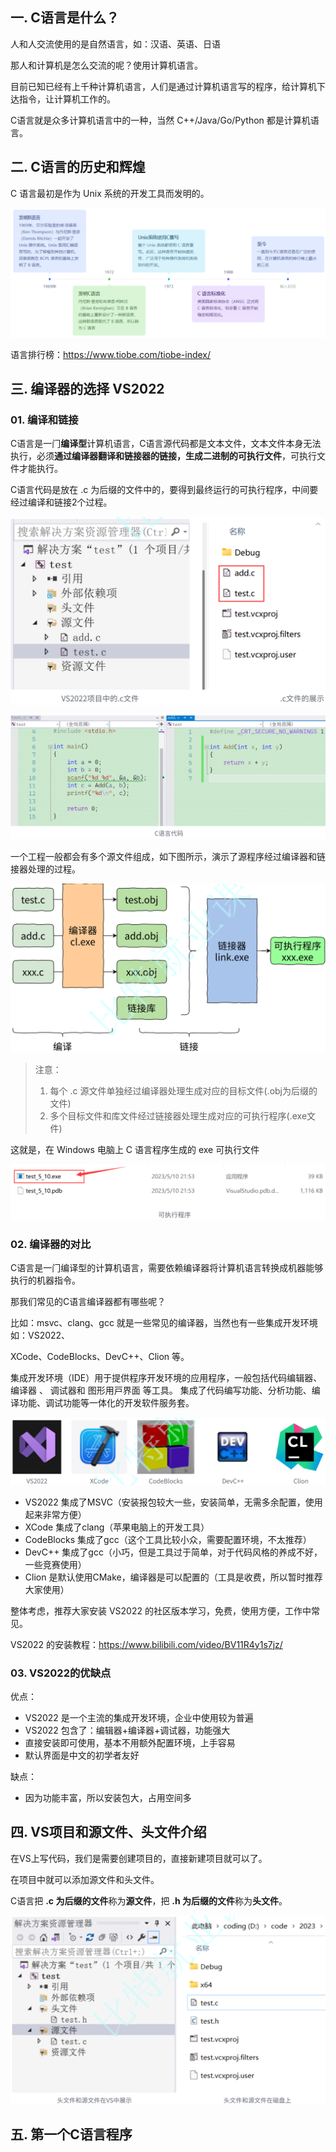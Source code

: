 ## 一. C语言是什么？

⼈和⼈交流使⽤的是⾃然语⾔，如：汉语、英语、⽇语

那⼈和计算机是怎么交流的呢？使⽤计算机语⾔。

⽬前已知已经有上千种计算机语⾔，⼈们是通过计算机语⾔写的程序，给计算机下达指令，让计算机⼯作的。

C语⾔就是众多计算机语⾔中的⼀种，当然 C++/Java/Go/Python 都是计算机语⾔。

## 二. C语言的历史和辉煌

C 语⾔最初是作为 Unix 系统的开发⼯具⽽发明的。

![image-20240116205928801](assets/image-20240116205928801.png)

语言排行榜：https://www.tiobe.com/tiobe-index/



## 三. 编译器的选择 VS2022

### 01. 编译和链接

C语⾔是⼀⻔**编译型**计算机语⾔，C语⾔源代码都是⽂本⽂件，⽂本⽂件本⾝⽆法执⾏，必须**通过编译器翻译和链接器的链接，⽣成⼆进制的可执⾏⽂件**，可执⾏⽂件才能执⾏。

C语⾔代码是放在 .c 为后缀的⽂件中的，要得到最终运⾏的可执⾏程序，中间要经过编译和链接2个过程。

![image-20240116214753925](assets/image-20240116214753925.png)

![image-20240116214827471](assets/image-20240116214827471.png)

⼀个⼯程⼀般都会有多个源⽂件组成，如下图所⽰，演⽰了源程序经过编译器和链接器处理的过程。

![image-20240116214900345](assets/image-20240116214900345.png)

> 注意：
>
> 1. 每个 .c 源⽂件单独经过编译器处理⽣成对应的⽬标⽂件(.obj为后缀的⽂件)
> 2. 多个⽬标⽂件和库⽂件经过链接器处理⽣成对应的可执⾏程序(.exe⽂件)

这就是，在 Windows 电脑上 C 语⾔程序⽣成的 exe 可执⾏⽂件

![image-20240116215503768](assets/image-20240116215503768.png)

### 02. 编译器的对比

C语⾔是⼀⻔编译型的计算机语⾔，需要依赖编译器将计算机语⾔转换成机器能够执⾏的机器指令。

那我们常⻅的C语⾔编译器都有哪些呢？

⽐如：msvc、clang、gcc 就是⼀些常⻅的编译器，当然也有⼀些集成开发环境 如：VS2022、

XCode、CodeBlocks、DevC++、Clion 等。

集成开发环境（IDE）⽤于提供程序开发环境的应⽤程序，⼀般包括代码编辑器、 编译器 、 调试器和 图形⽤⼾界⾯ 等⼯具。 集成了代码编写功能、分析功能、编译功能、调试功能等⼀体化的开发软件服务套。

![image-20240116220547965](assets/image-20240116220547965.png)

- VS2022 集成了MSVC（安装报包较⼤⼀些，安装简单，⽆需多余配置，使⽤起来⾮常⽅便）
- XCode 集成了clang（苹果电脑上的开发⼯具）
- CodeBlocks 集成了gcc（这个⼯具⽐较⼩众，需要配置环境，不太推荐）
- DevC++ 集成了gcc（⼩巧，但是⼯具过于简单，对于代码⻛格的养成不好，⼀些竞赛使⽤）
- Clion 是默认使⽤CMake，编译器是可以配置的（⼯具是收费，所以暂时推荐⼤家使⽤）

整体考虑，推荐⼤家安装 VS2022 的社区版本学习，免费，使⽤⽅便，⼯作中常⻅。

VS2022 的安装教程：https://www.bilibili.com/video/BV11R4y1s7jz/

### 03. VS2022的优缺点

优点：

- VS2022 是⼀个主流的集成开发环境，企业中使⽤较为普遍
- VS2022 包含了：编辑器+编译器+调试器，功能强大
- 直接安装即可使⽤，基本不⽤额外配置环境，上⼿容易
- 默认界⾯是中⽂的初学者友好

缺点：

- 因为功能丰富，所以安装包大，占⽤空间多



## 四. VS项目和源文件、头文件介绍

在VS上写代码，我们是需要创建项⽬的，直接新建项⽬就可以了。

在项⽬中就可以添加源⽂件和头⽂件。

C语⾔把 **.c 为后缀的⽂件**称为**源⽂件**，把 **.h 为后缀的⽂件**称为**头⽂件**。

![image-20240116221903192](assets/image-20240116221903192.png)



## 五. 第一个C语言程序

